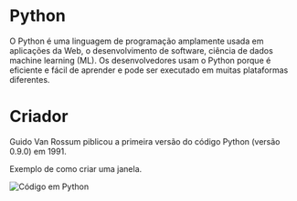 # Python 
O Python é uma linguagem de programação amplamente usada em aplicações da Web, o desenvolvimento de software, ciência de dados machine learning (ML). Os desenvolvedores usam o Python porque é eficiente e fácil de aprender e pode ser executado em muitas plataformas diferentes.

# Criador
Guido Van Rossum piblicou a primeira versão do código Python (versão 0.9.0) em 1991.
 
 Exemplo de como criar uma janela.


![Código em Python](/guia-tecnologia/Python/test.png) 